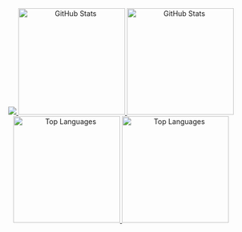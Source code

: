 <div align="center">

  
<a href="microblock.cc">
<img src="https://microblock.cc/std-github.webp" />
</a>

<a href="./#gh-dark-mode-only">
  <img src="https://github-readme-stats.vercel.app/api/?username=std-microblock&layout=compact&theme=dracula&hide_border=true" height=213 alt="GitHub Stats" />
</a>
<a href="./#gh-light-mode-only">
  <img src="https://github-readme-stats.vercel.app/api/?username=std-microblock&layout=compact" height=213 alt="GitHub Stats" />
</a>
<a href="./#gh-dark-mode-only">
  <img src="https://github-readme-stats.vercel.app/api/top-langs/?username=std-microblock&layout=compact&theme=dracula&hide_border=true" height=213 alt="Top Languages" />
</a>
<a href="./#gh-light-mode-only">
  <img src="https://github-readme-stats.vercel.app/api/top-langs/?username=std-microblock&layout=compact" height=213 alt="Top Languages" />
</a>

